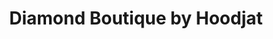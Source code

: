 ---
title: "Diamond Boutique by Hoodjat"
url: /los-altos/diamond-boutique-by-hoodjat/
shop: Schmuck
---